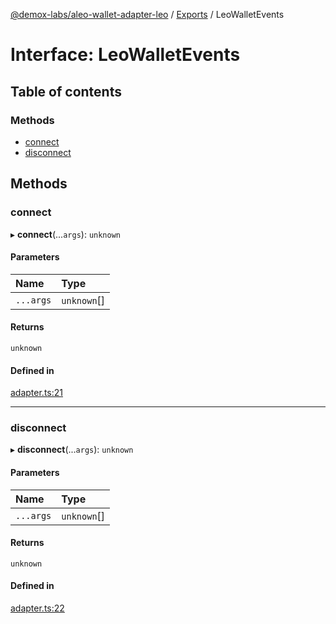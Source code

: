 [@demox-labs/aleo-wallet-adapter-leo](../README.md) / [Exports](../modules.md) / LeoWalletEvents

# Interface: LeoWalletEvents

## Table of contents

### Methods

- [connect](LeoWalletEvents.md#connect)
- [disconnect](LeoWalletEvents.md#disconnect)

## Methods

### connect

▸ **connect**(...`args`): `unknown`

#### Parameters

| Name | Type |
| :------ | :------ |
| `...args` | `unknown`[] |

#### Returns

`unknown`

#### Defined in

[adapter.ts:21](https://github.com/demox-labs/aleo-wallet-adapter/blob/eb32ab9/packages/wallets/leo/adapter.ts#L21)

___

### disconnect

▸ **disconnect**(...`args`): `unknown`

#### Parameters

| Name | Type |
| :------ | :------ |
| `...args` | `unknown`[] |

#### Returns

`unknown`

#### Defined in

[adapter.ts:22](https://github.com/demox-labs/aleo-wallet-adapter/blob/eb32ab9/packages/wallets/leo/adapter.ts#L22)
